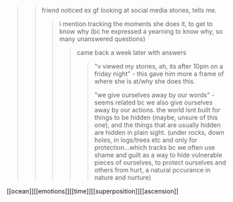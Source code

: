 
>>friend noticed ex gf looking at social media stories, tells me. 
>>>i mention tracking the moments she does it, to get to know why (bc he expressed a yearning to know why, so many unanswered questions) 
>>>>came back a week later with answers 
>>>>>"v viewed my stories, ah, its after 10pm on a friday night" - this gave him more a frame of where she is at/why she does this. 
>>>>>
>>>>>
>>>>>"we give ourselves away by our words" - seems related bc we also give ourselves away by our actions. the world isnt built for things to be hidden (maybe, unsure of this one), and the things that are usually hidden are hidden in plain sight. (under rocks, down holes, in logs/trees etc and only for protection...which tracks bc we often use shame and guilt as a way to hide vulnerable pieces of ourselves, to protect ourselves and others from hurt, a natural pccurance in nature and nurture)
>>>>
[[ocean]][[emotions]][[time]][[superposition]][[ascension]]